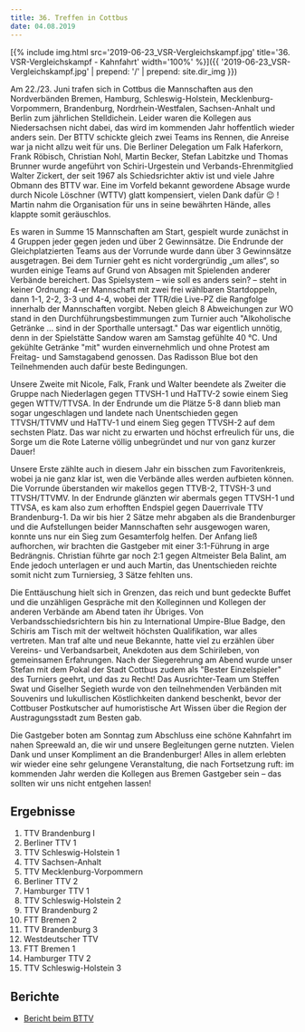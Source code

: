 ```yaml
---
title: 36. Treffen in Cottbus
date: 04.08.2019
---
```


[{% include img.html src='2019-06-23_VSR-Vergleichskampf.jpg' title='36. VSR-Vergleichskampf - Kahnfahrt' width='100%' %}]({{ '2019-06-23_VSR-Vergleichskampf.jpg' | prepend: '/' | prepend: site.dir_img }})

Am 22./23. Juni trafen sich in Cottbus die Mannschaften aus den Nordverbänden Bremen, Hamburg, Schleswig-Holstein, Mecklenburg-Vorpommern, Brandenburg, Nordrhein-Westfalen, Sachsen-Anhalt und Berlin zum jährlichen Stelldichein. Leider waren die Kollegen aus Niedersachsen nicht dabei, das wird im kommenden Jahr hoffentlich wieder anders sein. Der BTTV schickte gleich zwei Teams ins Rennen, die Anreise war ja nicht allzu weit für uns. Die Berliner Delegation um Falk Haferkorn, Frank Röbisch, Christian Nohl, Martin Becker, Stefan Labitzke und Thomas Brunner wurde angeführt von Schiri-Urgestein und Verbands-Ehrenmitglied Walter Zickert, der seit 1967 als Schiedsrichter aktiv ist und viele Jahre Obmann des BTTV war. Eine im Vorfeld bekannt gewordene Absage wurde durch Nicole Löschner (WTTV) glatt kompensiert, vielen Dank dafür 😉 ! Martin nahm die Organisation für uns in seine bewährten Hände, alles klappte somit geräuschlos.

Es waren in Summe 15 Mannschaften am Start, gespielt wurde zunächst in 4 Gruppen jeder gegen jeden und über 2 Gewinnsätze. Die Endrunde der Gleichplatzierten Teams aus der Vorrunde wurde dann über 3 Gewinnsätze ausgetragen. Bei dem Turnier geht es nicht vordergründig „um alles“, so wurden einige Teams auf Grund von Absagen mit Spielenden anderer Verbände bereichert. Das Spielsystem – wie soll es anders sein? – steht in keiner Ordnung: 4-er Mannschaft mit zwei frei wählbaren Startdoppeln, dann 1-1, 2-2, 3-3 und 4-4, wobei der TTR/die Live-PZ die Rangfolge innerhalb der Mannschaften vorgibt. Neben gleich 8 Abweichungen zur WO stand in den Durchführungsbestimmungen zum Turnier auch "Alkoholische Getränke … sind in der Sporthalle untersagt." Das war eigentlich unnötig, denn in der Spielstätte Sandow waren am Samstag gefühlte 40 °C. Und gekühlte Getränke "mit" wurden einvernehmlich und ohne Protest am Freitag- und Samstagabend genossen. Das Radisson Blue bot den Teilnehmenden auch dafür beste Bedingungen.

Unsere Zweite mit Nicole, Falk, Frank und Walter beendete als Zweiter die Gruppe nach Niederlagen gegen TTVSH-1 und HaTTV-2 sowie einem Sieg gegen WTTV/TTVSA. In der Endrunde um die Plätze 5-8 dann blieb man sogar ungeschlagen und landete nach Unentschieden gegen TTVSH/TTVMV und HaTTV-1 und einem Sieg gegen TTVSH-2 auf dem sechsten Platz. Das war nicht zu erwarten und höchst erfreulich für uns, die Sorge um die Rote Laterne völlig unbegründet und nur von ganz kurzer Dauer!

Unsere Erste zählte auch in diesem Jahr ein bisschen zum Favoritenkreis, wobei ja nie ganz klar ist, wen die Verbände alles werden aufbieten können. Die Vorrunde überstanden wir makellos gegen TTVB-2, TTVSH-3 und TTVSH/TTVMV. In der Endrunde glänzten wir abermals gegen TTVSH-1 und TTVSA, es kam also zum erhofften Endspiel gegen Dauerrivale TTV Brandenburg-1. Da wir bis hier 2 Sätze mehr abgaben als die Brandenburger und die Aufstellungen beider Mannschaften sehr ausgewogen waren, konnte uns nur ein Sieg zum Gesamterfolg helfen. Der Anfang ließ aufhorchen, wir brachten die Gastgeber mit einer 3:1-Führung in arge Bedrängnis. Christian führte gar noch 2:1 gegen Altmeister Bela Balint, am Ende jedoch unterlagen er und auch Martin, das Unentschieden reichte somit nicht zum Turniersieg, 3 Sätze fehlten uns.

Die Enttäuschung hielt sich in Grenzen, das reich und bunt gedeckte Buffet und die unzähligen Gespräche mit den Kolleginnen und Kollegen der anderen Verbände am Abend taten ihr Übriges. Von Verbandsschiedsrichtern bis hin zu International Umpire-Blue Badge, den Schiris am Tisch mit der weltweit höchsten Qualifikation, war alles vertreten. Man traf alte und neue Bekannte, hatte viel zu erzählen über Vereins- und Verbandsarbeit, Anekdoten aus dem Schirileben, von gemeinsamen Erfahrungen. Nach der Siegerehrung am Abend wurde unser Stefan mit dem Pokal der Stadt Cottbus zudem als "Bester Einzelspieler" des Turniers geehrt, und das zu Recht! Das Ausrichter-Team um Steffen Swat und Giselher Segieth wurde von den teilnehmenden Verbänden mit Souvenirs und lukullischen Köstlichkeiten dankend beschenkt, bevor der Cottbuser Postkutscher auf humoristische Art Wissen über die Region der Austragungsstadt zum Besten gab.

Die Gastgeber boten am Sonntag zum Abschluss eine schöne Kahnfahrt im nahen Spreewald an, die wir und unsere Begleitungen gerne nutzten. Vielen Dank und unser Kompliment an die Brandenburger! Alles in allem erlebten wir wieder eine sehr gelungene Veranstaltung, die nach Fortsetzung ruft: im kommenden Jahr werden die Kollegen aus Bremen Gastgeber sein – das sollten wir uns nicht entgehen lassen!

## Ergebnisse

1. TTV Brandenburg I
2. Berliner TTV 1
3. TTV Schleswig-Holstein 1
4. TTV Sachsen-Anhalt
5. TTV Mecklenburg-Vorpommern
6. Berliner TTV 2
7. Hamburger TTV 1
8. TTV Schleswig-Holstein 2
9. TTV Brandenburg 2
10. FTT Bremen 2
11. TTV Brandenburg 3
12. Westdeutscher TTV
13. FTT Bremen 1
14. Hamburger TTV 2
15. TTV Schleswig-Holstein 3

## Berichte

- [Bericht beim BTTV](https://www.bettv.de/36-schiedsrichter-vergleichskaempfe/)
